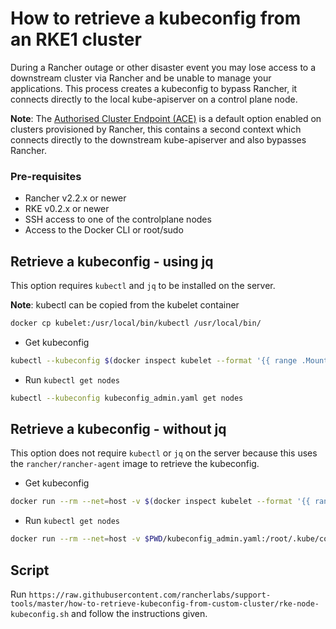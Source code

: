# How to retrieve a kubeconfig from an RKE1 cluster

During a Rancher outage or other disaster event you may lose access to a downstream cluster via Rancher and be unable to manage your applications. This process creates a kubeconfig to bypass Rancher, it connects directly to the local kube-apiserver on a control plane node.

**Note**: The [Authorised Cluster Endpoint (ACE)](https://ranchermanager.docs.rancher.com/how-to-guides/new-user-guides/manage-clusters/access-clusters/use-kubectl-and-kubeconfig#authenticating-directly-with-a-downstream-cluster) is a default option enabled on clusters provisioned by Rancher, this contains a second context which connects directly to the downstream kube-apiserver and also bypasses Rancher.

### Pre-requisites

- Rancher v2.2.x or newer
- RKE v0.2.x or newer
- SSH access to one of the controlplane nodes
- Access to the Docker CLI or root/sudo

## Retrieve a kubeconfig - using jq

This option requires `kubectl` and `jq` to be installed on the server.

**Note**: kubectl can be copied from the kubelet container

```bash
docker cp kubelet:/usr/local/bin/kubectl /usr/local/bin/
```

- Get kubeconfig

```bash
kubectl --kubeconfig $(docker inspect kubelet --format '{{ range .Mounts }}{{ if eq .Destination "/etc/kubernetes" }}{{ .Source }}{{ end }}{{ end }}')/ssl/kubecfg-kube-node.yaml get configmap -n kube-system full-cluster-state -o json | jq -r .data.\"full-cluster-state\" | jq -r .currentState.certificatesBundle.\"kube-admin\".config | sed -e "/^[[:space:]]*server:/ s_:.*_: \"https://127.0.0.1:6443\"_" > kubeconfig_admin.yaml
```

- Run `kubectl get nodes`
```bash
kubectl --kubeconfig kubeconfig_admin.yaml get nodes
```

## Retrieve a kubeconfig - without jq

This option does not require `kubectl` or `jq` on the server because this uses the `rancher/rancher-agent` image to retrieve the kubeconfig.

- Get kubeconfig
```bash
docker run --rm --net=host -v $(docker inspect kubelet --format '{{ range .Mounts }}{{ if eq .Destination "/etc/kubernetes" }}{{ .Source }}{{ end }}{{ end }}')/ssl:/etc/kubernetes/ssl:ro --entrypoint bash $(docker inspect $(docker images -q --filter=label=org.opencontainers.image.source=https://github.com/rancher/hyperkube.git) --format='{{index .RepoTags 0}}' | tail -1) -c 'kubectl --kubeconfig /etc/kubernetes/ssl/kubecfg-kube-node.yaml get configmap -n kube-system full-cluster-state -o json | jq -r .data.\"full-cluster-state\" | jq -r .currentState.certificatesBundle.\"kube-admin\".config | sed -e "/^[[:space:]]*server:/ s_:.*_: \"https://127.0.0.1:6443\"_"' > kubeconfig_admin.yaml
```

- Run `kubectl get nodes`
```bash
docker run --rm --net=host -v $PWD/kubeconfig_admin.yaml:/root/.kube/config:z --entrypoint bash $(docker inspect $(docker images -q --filter=label=org.opencontainers.image.source=https://github.com/rancher/hyperkube.git) --format='{{index .RepoTags 0}}' | tail -1) -c 'kubectl get nodes''
```

## Script
Run `https://raw.githubusercontent.com/rancherlabs/support-tools/master/how-to-retrieve-kubeconfig-from-custom-cluster/rke-node-kubeconfig.sh` and follow the instructions given.

